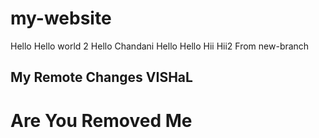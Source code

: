 # my-website
Hello
Hello world 2
Hello Chandani
Hello
Hello
Hii
Hii2
From new-branch

## My Remote Changes VISHaL

# Are You Removed Me
